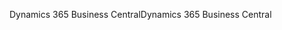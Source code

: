 <span data-ttu-id="5b985-101">Dynamics 365 Business Central</span><span class="sxs-lookup"><span data-stu-id="5b985-101">Dynamics 365 Business Central</span></span>

